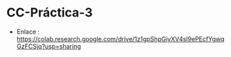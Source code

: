 # CC-Práctica-3
* Enlace : https://colab.research.google.com/drive/1z1gpShpGiyXV4sI9ePEcfYgwqGzFCSjq?usp=sharing

